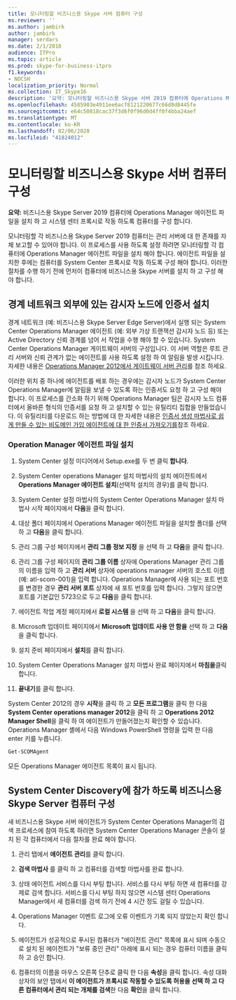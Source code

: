 ```yaml
---
title: 모니터링할 비즈니스용 Skype 서버 컴퓨터 구성
ms.reviewer: ''
ms.author: jambirk
author: jambirk
manager: serdars
ms.date: 2/1/2018
audience: ITPro
ms.topic: article
ms.prod: skype-for-business-itpro
f1.keywords:
- NOCSH
localization_priority: Normal
ms.collection: IT_Skype16
description: '요약: 모니터링할 비즈니스용 Skype 서버 2019 컴퓨터에 Operations Manager 에이전트 파일을 설치 하 고 System Center 프록시로 작동 하도록 컴퓨터를 구성 합니다.'
ms.openlocfilehash: 4585903e4911ee6acf8121220677c66d0d8445fe
ms.sourcegitcommit: e64c50818cac37f3d6f0f96d0d4ff0f4bba24aef
ms.translationtype: MT
ms.contentlocale: ko-KR
ms.lasthandoff: 02/06/2020
ms.locfileid: "41824012"
---
```

# <a name="configure-the-skype-for-business-server-computers-that-will-be-monitored"></a>모니터링할 비즈니스용 Skype 서버 컴퓨터 구성

**요약:** 비즈니스용 Skype Server 2019 컴퓨터에 Operations Manager 에이전트 파일을 설치 하 고 시스템 센터 프록시로 작동 하도록 컴퓨터를 구성 합니다.

모니터링할 각 비즈니스용 Skype Server 2019 컴퓨터는 관리 서버에 대 한 존재를 자체 보고할 수 있어야 합니다. 이 프로세스를 사용 하도록 설정 하려면 모니터링할 각 컴퓨터에 Operations Manager 에이전트 파일을 설치 해야 합니다. 에이전트 파일을 설치한 후에는 컴퓨터를 System Center 프록시로 작동 하도록 구성 해야 합니다. 이러한 절차를 수행 하기 전에 먼저이 컴퓨터에 비즈니스용 Skype 서버를 설치 하 고 구성 해야 합니다.

## <a name="installing-a-certificate-on-a-watcher-node-located-outside-the-perimeter-network"></a>경계 네트워크 외부에 있는 감시자 노드에 인증서 설치
<a name="watcher_node_outside"> </a>

경계 네트워크 (예: 비즈니스용 Skype Server Edge Server)에서 실행 되는 System Center Operations Manager 에이전트 (예: 외부 가상 트랜잭션 감시자 노드 등) 또는 Active Directory 신뢰 경계를 넘어 서 작업을 수행 해야 할 수 있습니다. System Center Operations Manager 게이트웨이 서버의 구성입니다. 이 서버 역할은 루트 관리 서버와 신뢰 관계가 없는 에이전트를 사용 하도록 설정 하 여 알림을 발생 시킵니다. 자세한 내용은 [Operations Manager 2012에서 게이트웨이 서버 관리](https://technet.microsoft.com/en-us/library/hh212823.aspx)를 참조 하세요.

이러한 위치 중 하나에 에이전트를 배포 하는 경우에는 감시자 노드가 System Center Operations Manager에 알림을 보낼 수 있도록 하는 인증서도 요청 하 고 구성 해야 합니다. 이 프로세스를 간소화 하기 위해 Operations Manager 팀은 감시자 노드 컴퓨터에서 올바른 형식의 인증서를 요청 하 고 설치할 수 있는 유틸리티 집합을 만들었습니다. 이 유틸리티를 다운로드 하는 방법에 대 한 자세한 내용은 [인증서 생성 마법사로 쉽게 만들 수 있는 비도메인 가입 에이전트에 대 한 인증서 가져오기를](https://go.microsoft.com/fwlink/p/?LinkID=267421&amp;amp;clcid=0x409)참조 하세요.

### <a name="installing-the-operation-manager-agent-files"></a>Operation Manager 에이전트 파일 설치

1. System Center 설정 미디어에서 Setup.exe를 두 번 클릭 **합니다**.

2. System Center operations Manager 설치 마법사의 설치 에이전트에서 **Operations Manager 에이전트 설치**(선택적 설치의 경우)를 클릭 합니다.

3. System Center 설정 마법사의 System Center Operations Manager 설치 마법사 시작 페이지에서 **다음**을 클릭 합니다.

4. 대상 폴더 페이지에서 Operations Manager 에이전트 파일을 설치할 폴더를 선택 하 고 **다음**을 클릭 합니다.

5. 관리 그룹 구성 페이지에서 **관리 그룹 정보 지정** 을 선택 하 고 **다음**을 클릭 합니다.

6. 관리 그룹 구성 페이지의 **관리 그룹 이름** 상자에 Operations Manager 관리 그룹의 이름을 입력 하 고 **관리 서버** 상자에 operations manager 서버의 호스트 이름 (예: atl-scom-001)을 입력 합니다. Operations Manager에 사용 되는 포트 번호를 변경한 경우 **관리 서버 포트** 상자에 새 포트 번호를 입력 합니다. 그렇지 않으면 포트를 기본값인 5723으로 두고 **다음**을 클릭 합니다.

7. 에이전트 작업 계정 페이지에서 **로컬 시스템** 을 선택 하 고 **다음**을 클릭 합니다.

8. Microsoft 업데이트 페이지에서 **Microsoft 업데이트 사용 안 함을** 선택 하 고 **다음**을 클릭 합니다.

9. 설치 준비 페이지에서 **설치**를 클릭 합니다.

10. System Center Operations Manager 설치 마법사 완료 페이지에서 **마침을**클릭 합니다.

11. **끝내기**를 클릭 합니다.

System Center 2012의 경우 **시작**을 클릭 하 고 **모든 프로그램**을 클릭 한 다음 **System Center operations manager 2012**을 클릭 하 고 **Operations 2012 Manager Shell**을 클릭 하 여 에이전트가 만들어졌는지 확인할 수 있습니다. Operations Manager 셸에서 다음 Windows PowerShell 명령을 입력 한 다음 enter 키를 누릅니다.
```PowerShell
Get-SCOMAgent
```

모든 Operations Manager 에이전트 목록이 표시 됩니다.
## <a name="configuring-the-skype-for-business-server-computer-to-participate-in-system-center-discovery"></a>System Center Discovery에 참가 하도록 비즈니스용 Skype Server 컴퓨터 구성
<a name="watcher_node_outside"> </a>

새 비즈니스용 Skype 서버 에이전트가 System Center Operations Manager의 검색 프로세스에 참여 하도록 하려면 System Center Operations Manager 콘솔이 설치 된 각 컴퓨터에서 다음 절차를 완료 해야 합니다.

1. 관리 탭에서 **에이전트 관리**를 클릭 합니다.

2. **검색 마법사** 를 클릭 하 고 컴퓨터를 검색할 마법사를 완료 합니다.

3. 상태 에이전트 서비스를 다시 부팅 합니다. 서비스를 다시 부팅 하면 새 컴퓨터를 강제로 검색 합니다. 서비스를 다시 부팅 하지 않으면 시스템 센터 Operations Manager에서 새 컴퓨터를 검색 하기 전에 4 시간 정도 걸릴 수 있습니다.

4. Operations Manager 이벤트 로그에 오류 이벤트가 기록 되지 않았는지 확인 합니다.

5. 에이전트가 성공적으로 푸시된 컴퓨터가 "에이전트 관리" 목록에 표시 되며 수동으로 설치 된 에이전트가 "보류 중인 관리" 아래에 표시 되는 경우 컴퓨터 이름을 클릭 하 고 승인 합니다.

6. 컴퓨터의 이름을 마우스 오른쪽 단추로 클릭 한 다음 **속성**을 클릭 합니다. 속성 대화 상자의 보안 탭에서 **이 에이전트가 프록시로 작동할 수 있도록 허용을 선택 하 고 다른 컴퓨터에서 관리 되는 개체를 검색**한 다음 **확인**을 클릭 합니다.


